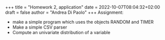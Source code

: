 +++
title = "Homework 2, application"
date = 2022-10-07T08:04:32+02:00
draft = false
author = "Andrea Di Paolo"
+++
Assignment:
<ul>
    <li> make a simple program which uses the objects RANDOM and TIMER </li>
    <li> Make a simple CSV parser </li>
    <li> Compute an univariate distribution of a variable </li>
</ul>
<!--more-->

